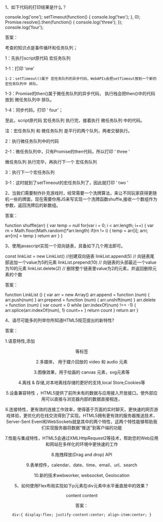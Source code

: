 1、如下代码的打印结果是什么？

console.log('one'); 
setTimeout(function() { 
  console.log('two'); 
}, 0); 
Promise.resolve().then(function() { 
  console.log('three');
});
console.log('four');

答案：

 考查的知识点是事件循环和任务队列；

 1：先执行script原代码 宏任务队列

   1-1：打印 ‘one’ 

    1-2：setTimeout()属于 宏任务队列的异步代码，WebAPIs会把setTimeout放到一个新的宏任务队列中 排队。

   1-3：Promise的then()属于微任务队列的异步代码， 执行栈会把then()中的代码放到 微任务队列中 排队。

   1-4：同步代码，打印 ' four'；

   至此，script原代码 宏任务队列 执行完，接着执行 微任务队列 中的代码。

   注：宏任务队列 和 微任务队列 是平行的两个队列，两者交替执行。

 2：执行微任务队列中的代码

   2-1：微任务队列中，只有Promise的then代码，所以打印 ' three '

   微任务队列 执行完毕，再执行下一个 宏任务队列

 3：执行下一个宏任务队列

   3-1：这时就到了setTimeout的宏任务队列了，因此就打印 ' two ' 

2、当我们需要制作扑克游戏时，经常需要一个洗牌算法，来让不同玩家获得更随机一些的牌面，现在需要你用JS来写实现一个洗牌函数shuffle,接收一个数组作为参数，返回洗牌后的新数组。

答案：

 function shuffle(arr) {
   	var temp = null
 	for(var i = 0; i < arr.length; i++) {
 	  var rn = Math.floor(Math.random()*arr.length)
 	  if(rn != i) {
 	  temp = arr[i];
 	  arri;
 	  arr[rn] = temp
 	}
 	  return arr
 	}
 }

3、使用javascript实现一个双向链表，具备如下几个用法即可。

const linkList = new LinkList() //创建双向链表 
linkList.append(5) // 向链表尾部追加一个value为5的元素 
linkList.prepend(10) // 向链表的头部最近一个value为10的元素 
linkList.delete(2) // 删除整个链表里value为2的元素，并返回删除元素的个数

答案：

 function LinkList () {
     var arr = new Array()
     arr.append = function (num) {
         arr.push(num)
     }
     arr.prepend = function (num) {
         arr.unshift(num)
     }
     arr.delete = function (num) {
         var count = 0
         while (arr.indexOf(num) !== -1) {
             arr.splice(arr.indexOf(num), 1)
             count++
         }
         return count
     }
     return arr
 }

4、请尽可能多的列举你所知道HTML5规范提出的新特性?

答案：

 1.语意特性,添加<header><header/><nav><nav>等标签

 2.多媒体， 用于媒介回放的 video 和 audio 元素

 3.图像效果，用于绘画的 canvas 元素，svg元素等

 4.离线 & 存储,对本地离线存储的更好的支持,local Store,Cookies等

 5.设备兼容特性 ，HTML5提供了前所未有的数据与应用接入开放接口。使外部应用可以直接与浏览器内部的数据直接相连，

 6.连接特性，更有效的连接工作效率，使得基于页面的实时聊天，更快速的网页游戏体验，更优化的在线交流得到了实现。HTML5拥有更有效的服务器推送技术，Server-Sent Event和WebSockets就是其中的两个特性，这两个特性能够帮助我们实现服务器将数据“推送”到客户端的功能

 7.性能与集成特性，HTML5会通过XMLHttpRequest2等技术，帮助您的Web应用和网站在多样化的环境中更快速的工作

 8.拖拽释放(Drag and drop) API

 9.表单控件，calendar、date、time、email、url、search

 10.新的技术webworker, websocket, Geolocation

5、如何使用Flex布局实现如下p元素在div元素中水平垂直居中的效果？

<div class="flex"> <p>content content</p> </div>

答案：

 `
 div:{
     display:flex;
     justify-content:center;
     align-item:center;
 }
 `
